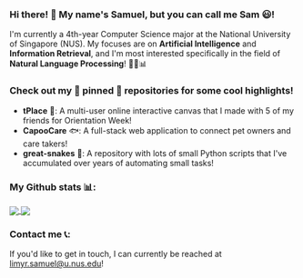 ### Hi there! :wave: My name's Samuel, but you can call me Sam :smiley:!

I'm currently a 4th-year Computer Science major at the National University of Singapore (NUS). My focuses are on **Artificial Intelligence** and **Information Retrieval**, and I'm most interested specifically in the field of **Natural Language Processing**! :closed_book::page_facing_up::bar_chart:

### Check out my :pushpin: pinned :pushpin: repositories for some cool highlights!

- **tPlace** :deciduous_tree:: A multi-user online interactive canvas that I made with 5 of my friends for Orientation Week!
- **CapooCare** :fish:: A full-stack web application to connect pet owners and care takers!
- **great-snakes** :snake:: A repository with lots of small Python scripts that I've accumulated over years of automating small tasks!

### My Github stats :bar_chart::

<a href="https://github.com/anuraghazra/github-readme-stats">
  <img align="center" src="https://github-readme-stats.vercel.app/api?username=Sam-limyr&count_private=true&include_all_commits=true&custom_title=My Code Contributions&show_icons=true&bg_color=30,A33764,1D2671&icon_color=A1bdeb&title_color=A1bdeb&text_color=e6e0ff" />
</a>
<a href="https://github.com/anuraghazra/github-readme-stats">
  <img align="center" src="https://github-readme-stats.vercel.app/api/top-langs/?username=Sam-limyr&layout=compact&langs_count=10&custom_title=Most Used Languages&bg_color=30,1D2671,933764&icon_color=A1bdeb&title_color=A1bdeb&text_color=e6e0ff" />
</a>

### Contact me :telephone_receiver::

If you'd like to get in touch, I can currently be reached at limyr.samuel@u.nus.edu!

